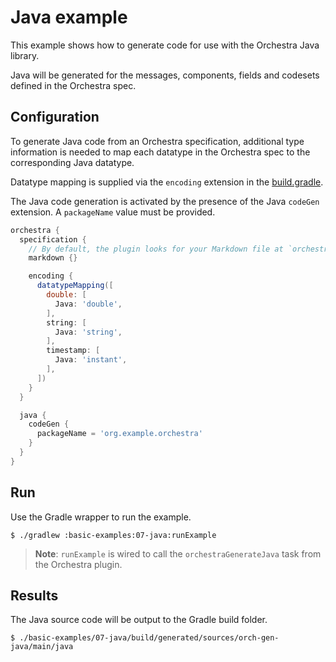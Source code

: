 # Java example

This example shows how to generate code for use with the Orchestra Java library.

Java will be generated for the messages, components, fields and codesets defined in the Orchestra spec.

## Configuration

To generate Java code from an Orchestra specification, additional type information is needed to map each datatype in the Orchestra spec to the corresponding Java datatype.

Datatype mapping is supplied via the `encoding` extension in the [build.gradle](./build.gradle).

The Java code generation is activated by the presence of the Java `codeGen` extension. A `packageName` value must be provided.

```groovy
orchestra {
  specification {
    // By default, the plugin looks for your Markdown file at `orchestra/specification/<project-name>.md`
    markdown {}

    encoding {
      datatypeMapping([
        double: [
          Java: 'double',
        ],
        string: [
          Java: 'string',
        ],
        timestamp: [
          Java: 'instant',
        ],
      ])
    }
  }

  java {
    codeGen {
      packageName = 'org.example.orchestra'
    }
  }
}
```

## Run

Use the Gradle wrapper to run the example.

```shell
$ ./gradlew :basic-examples:07-java:runExample
```
> **Note**: `runExample` is wired to call the `orchestraGenerateJava` task from the Orchestra plugin.

## Results

The Java source code will be output to the Gradle build folder.

```shell
$ ./basic-examples/07-java/build/generated/sources/orch-gen-java/main/java
```

